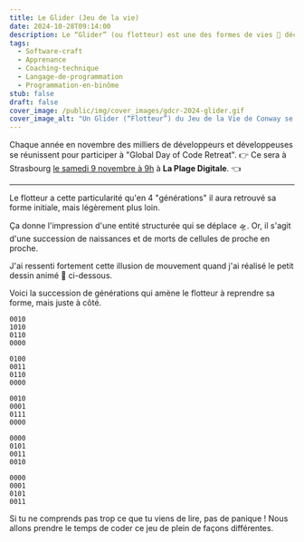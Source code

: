 ```yaml
---
title: Le Glider (Jeu de la vie)
date: 2024-10-28T09:14:00
description: Le “Glider” (ou flotteur) est une des formes de vies 👾 découvertes dans “Le Jeu de la Vie” (Game of Life) de John Conway. Il y aura peut-être des Gliders à la Global Day of Code Retreat le samedi 9 novembre à Strasbourg.
tags:
  - Software-craft
  - Apprenance
  - Coaching-technique
  - Langage-de-programmation
  - Programmation-en-binôme
stub: false
draft: false
cover_image: /public/img/cover_images/gdcr-2024-glider.gif
cover_image_alt: "Un Glider (“Flotteur”) du Jeu de la Vie de Conway se déplace par dessus un texte en arrière plan : “Global Day of Code Retreat”."
---
```


Chaque année en novembre des milliers de développeurs et développeuses se réunissent pour participer à "Global Day of Code Retreat".
👉 Ce sera à Strasbourg [le samedi 9 novembre à 9h](https://www.meetup.com/fr-FR/software-crafters-strasbourg/events/304179139) à **La Plage Digitale**. 👈

---

Le flotteur a cette particularité qu'en 4 "générations" il aura retrouvé sa forme initiale, mais légèrement plus loin.

Ça donne l'impression d'une entité structurée qui se déplace 🛸. 
Or, il s'agit d'une succession de naissances et de morts de cellules de proche en proche.

J'ai ressenti fortement cette illusion de mouvement quand j'ai réalisé le petit dessin animé 🎨 ci-dessous.

Voici la succession de générations qui amène le flotteur à reprendre sa forme, mais juste à côté.

```text
0010
1010
0110
0000

0100
0011
0110
0000

0010
0001
0111
0000

0000
0101
0011
0010

0000
0001
0101
0011
```

Si tu ne comprends pas trop ce que tu viens de lire, pas de panique ! 
Nous allons prendre le temps de coder ce jeu de plein de façons différentes.

